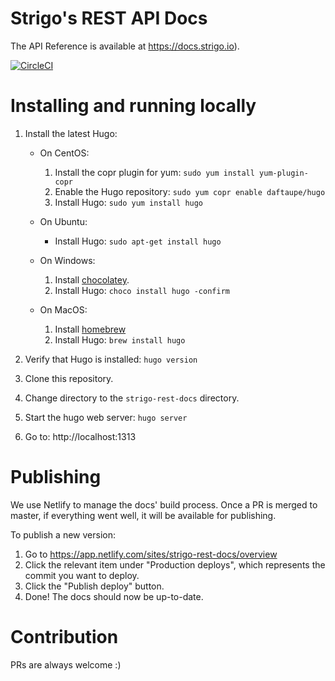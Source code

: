 # Strigo's REST API Docs

The API Reference is available at https://docs.strigo.io).

[![CircleCI](https://circleci.com/gh/strigo/rest-docs/tree/master.svg?style=shield)](https://circleci.com/gh/strigo/rest-docs/tree/master)

# Installing and running locally

1. Install the latest Hugo:

   - On CentOS:

     1. Install the copr plugin for yum: `sudo yum install yum-plugin-copr`
     1. Enable the Hugo repository: `sudo yum copr enable daftaupe/hugo`
     1. Install Hugo: `sudo yum install hugo`

   - On Ubuntu:

     - Install Hugo: `sudo apt-get install hugo`

   - On Windows:

     1. Install [chocolatey](https://chocolatey.org/install).
     1. Install Hugo: `choco install hugo -confirm`

   - On MacOS:

     1. Install [homebrew](https://brew.sh/)
     1. Install Hugo: `brew install hugo`

1. Verify that Hugo is installed: `hugo version`
1. Clone this repository.
1. Change directory to the `strigo-rest-docs` directory.
1. Start the hugo web server: `hugo server`
1. Go to: http://localhost:1313

# Publishing

We use Netlify to manage the docs' build process. Once a PR is merged to master, if everything went well, it will be available for publishing.

To publish a new version:

1. Go to https://app.netlify.com/sites/strigo-rest-docs/overview
1. Click the relevant item under "Production deploys", which represents the commit you want to deploy.
1. Click the "Publish deploy" button.
1. Done! The docs should now be up-to-date.

# Contribution

PRs are always welcome :)
